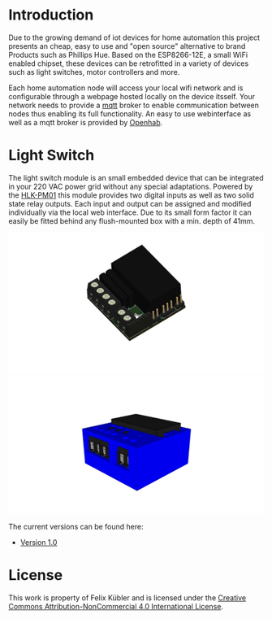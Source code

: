 # Introduction
Due to the growing demand of iot devices for home automation this project presents an cheap, easy to use and "open source" alternative to brand Products such as Phillips Hue. Based on the ESP8266-12E, a small WiFi enabled chipset, these devices can be retrofitted in a variety of devices such as light switches, motor controllers and more.

Each home automation node will access your local wifi network and is configurable through a webpage hosted locally on the device itsself. Your network needs to provide a [mqtt](https://pagefault.blog/2017/03/02/using-local-mqtt-broker-for-cloud-and-interprocess-communication/) broker to enable communication between nodes thus enabling its full functionality. An easy to use webinterface as well as a mqtt broker is provided by [Openhab](https://www.openhab.org/).

# Light Switch
The light switch module is an small embedded device that can be integrated in your 220 VAC power grid without any special adaptations. Powered by the [HLK-PM01](http://www.hlktech.net/product_detail.php?ProId=54) this module provides two digital inputs as well as two solid state relay outputs. Each input and output can be assigned and modified individually via the local web interface. Due to its small form factor it can easily be fitted behind any flush-mounted box with a min. depth of 41mm.

![[light switch render]](Hardware/Electronics/Render/LightSwitch_3D.jpg)
![[light switch render]](Hardware/Mechanics/Render/LightSwitch_3D.jpg)

The current versions can be found here:
* [Version 1.0](../../tree/Version1.0)

# License
This work is property of Felix Kübler and is licensed under the
<a rel="license" href="http://creativecommons.org/licenses/by-nc/4.0/">Creative Commons Attribution-NonCommercial 4.0 International License</a>.
